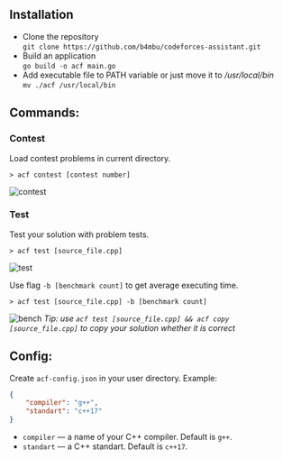 ## Installation
 - Clone the repository<br>
   `git clone https://github.com/b4mbu/codeforces-assistant.git`
 - Build an application<br>
   `go build -o acf main.go`
 - Add executable file to PATH variable or just move it to */usr/local/bin*<br>
   `mv ./acf /usr/local/bin`

## Commands:
 ### Contest
 Load contest problems in current directory.
 ```shell
 > acf contest [contest number]
 ```
![contest](https://user-images.githubusercontent.com/49525233/230734288-29420dc7-2513-4e3c-87ce-69ee3ebae621.gif)
 
 ### Test
 Test your solution with problem tests.
 
 ```shell
 > acf test [source_file.cpp]
 ```
 ![test](https://user-images.githubusercontent.com/49525233/230734361-aadaaf72-9327-40df-b60f-3c48849e1979.gif)
 
 Use flag `-b [benchmark count]` to get average executing time.
 ```shell
 > acf test [source_file.cpp] -b [benchmark count]
 ```
 ![bench](https://user-images.githubusercontent.com/49525233/230734951-3c507c73-275e-4925-bea2-492b63054a1a.gif)
 *Tip: use `acf test [source_file.cpp] && acf copy [source_file.cpp]` to copy your solution whether it is correct*
## Config:
   Create `acf-config.json` in your user directory.
   Example:
   ```json
   {
       "compiler": "g++",
       "standart": "c++17"
   }
   ```
   
- `compiler` — a name of your C++ compiler. Default is `g++`.
- `standart` — a C++ standart. Default is `c++17`.

